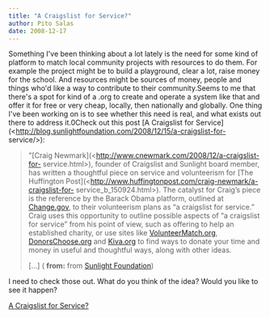 ```yaml
---
title: "A Craigslist for Service?"
author: Pito Salas
date: 2008-12-17
---
```




Something I've been thinking about a lot lately is the need for some kind of
platform to match local community projects with resources to do them. For
example the project might be to build a playground, clear a lot, raise money
for the school. And resources might be sources of money, people and things
who'd like a way to contribute to their community.Seems to me that there's a
spot for kind of a .org to create and operate a system like that and offer it
for free or very cheap, locally, then nationally and globally. One thing I've
been working on is to see whether this need is real, and what exists out there
to address it.0Check out this post [A Craigslist for
Service](<http://blog.sunlightfoundation.com/2008/12/15/a-craigslist-for-
service/>):

> "[Craig Newmark](<http://www.cnewmark.com/2008/12/a-craigslist-for-
> service.html>), founder of Craigslist and Sunlight board member, has written
> a thoughtful piece on service and volunteerism for [The Huffington
> Post](<http://www.huffingtonpost.com/craig-newmark/a-craigslist-for-
> service_b_150924.html>). The catalyst for Craig’s piece is the reference by
> the Barack Obama platform, outlined at
> [Change.gov](<http://change.gov/americaserves>), to their volunteerism plans
> as “a craigslist for service.” Craig uses this opportunity to outline
> possible aspects of “a craigslist for service” from his point of view, such
> as offering to help an established charity, or use sites like
> [VolunteerMatch.org](<http://www.volunteermatch.org/>),
> [DonorsChoose.org](<http://www.donorschoose.org/homepage/main.html?zone=114>)
> and [Kiva.org](<http://kiva.org/>) to find ways to donate your time and
> money in useful and thoughtful ways, along with other ideas.
>
> […] ( **from:** from [Sunlight
> Foundation](<http://blog.sunlightfoundation.com/feed/>))

I need to check those out. What do you think of the idea? Would you like to
see it happen?


[A Craigslist for Service?](None)
